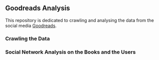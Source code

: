 ## Goodreads Analysis


This repository is dedicated to crawling and analysing the data from the social media [Goodreads](https://goodreads.com).

### Crawling the Data


### Social Network Analysis on the Books and the Users

